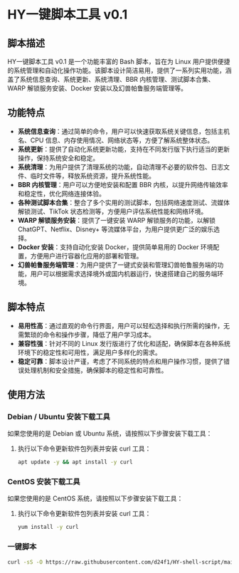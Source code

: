 # HY一键脚本工具 v0.1

## 脚本描述
HY一键脚本工具 v0.1 是一个功能丰富的 Bash 脚本，旨在为 Linux 用户提供便捷的系统管理和自动化操作功能。该脚本设计简洁易用，提供了一系列实用功能，涵盖了系统信息查询、系统更新、系统清理、BBR 内核管理、测试脚本合集、WARP 解锁服务安装、Docker 安装以及幻兽帕鲁服务端管理等。

## 功能特点
- **系统信息查询**：通过简单的命令，用户可以快速获取系统关键信息，包括主机名、CPU 信息、内存使用情况、网络状态等，方便了解系统整体状态。
- **系统更新**：提供了自动化系统更新功能，支持在不同发行版下执行适当的更新操作，保持系统安全和稳定。
- **系统清理**：为用户提供了清理系统的功能，自动清理不必要的软件包、日志文件、临时文件等，释放系统资源，提升系统性能。
- **BBR 内核管理**：用户可以方便地安装和配置 BBR 内核，以提升网络传输效率和稳定性，优化网络连接体验。
- **各种测试脚本合集**：整合了多个实用的测试脚本，包括网络速度测试、流媒体解锁测试、TikTok 状态检测等，方便用户评估系统性能和网络环境。
- **WARP 解锁服务安装**：提供了一键安装 WARP 解锁服务的功能，以解锁 ChatGPT、Netflix、Disney+ 等流媒体平台，为用户提供更广泛的娱乐选择。
- **Docker 安装**：支持自动化安装 Docker，提供简单易用的 Docker 环境配置，方便用户进行容器化应用的部署和管理。
- **幻兽帕鲁服务端管理**：为用户提供了一键式安装和管理幻兽帕鲁服务端的功能，用户可以根据需求选择境外或国内机器运行，快速搭建自己的服务端环境。

## 脚本特点
- **易用性高**：通过直观的命令行界面，用户可以轻松选择和执行所需的操作，无需繁琐的命令和操作步骤，降低了用户学习成本。
- **兼容性强**：针对不同的 Linux 发行版进行了优化和适配，确保脚本在各种系统环境下的稳定性和可用性，满足用户多样化的需求。
- **稳定可靠**：脚本设计严谨，考虑了不同系统的特点和用户操作习惯，提供了错误处理机制和安全措施，确保脚本的稳定性和可靠性。

## 使用方法
### Debian / Ubuntu 安装下载工具
如果您使用的是 Debian 或 Ubuntu 系统，请按照以下步骤安装下载工具：

1. 执行以下命令更新软件包列表并安装 curl 工具：
   ```bash
   apt update -y && apt install -y curl
### CentOS 安装下载工具

如果您使用的是 CentOS 系统，请按照以下步骤安装下载工具：

1. 执行以下命令更新软件包列表并安装 curl 工具：
   ```bash
   yum install -y curl
### 一键脚本
```bash
curl -sS -O https://raw.githubusercontent.com/d24f1/HY-shell-script/main/HY.sh  && chmod +x HY.sh && ./HY.sh
   
